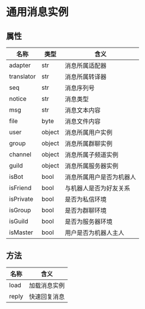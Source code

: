 # 通用消息实例

## 属性

| 名称 | 类型 | 含义 |
| -- | -- | -- |
| adapter | str | 消息所属适配器 |
| translator | str | 消息所属转译器 |
| seq | str | 消息序列号 |
| notice | str | 消息类型 |
| msg | str | 消息文本内容 |
| file | byte | 消息文件内容 |
| user | object | 消息所属用户实例 |
| group | object | 消息所属群聊实例 |
| channel | object | 消息所属子频道实例 |
| guild | object | 消息所属服务器实例 |
| isBot | bool | 消息所属用户是否为机器人 |
| isFriend | bool | 与机器人是否为好友关系 |
| isPrivate | bool | 是否为私信环境 |
| isGroup | bool | 是否为群聊环境 |
| isGuild | bool | 是否为服务器环境 |
| isMaster | bool | 用户是否为机器人主人 |

## 方法

| 名称 | 含义 |
| -- | -- |
| load | 加载消息实例 |
| reply | 快速回复消息 |